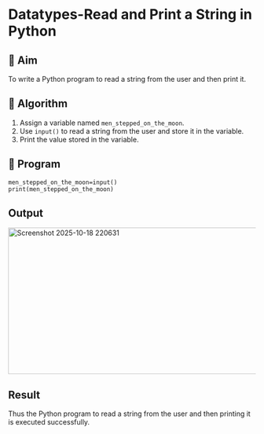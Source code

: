 # Datatypes-Read and Print a String in Python

## 🎯 Aim
To write a Python program to read a string from the user and then print it.

## 🧠 Algorithm
1. Assign a variable named `men_stepped_on_the_moon`.
2. Use `input()` to read a string from the user and store it in the variable.
3. Print the value stored in the variable.

## 🧾 Program
```
men_stepped_on_the_moon=input()
print(men_stepped_on_the_moon)
```


## Output
<img width="1347" height="298" alt="Screenshot 2025-10-18 220631" src="https://github.com/user-attachments/assets/a2ad9436-01ac-4c79-8f52-5ec59ebc4086" />



## Result
Thus the Python program to read a string from the user and then printing it is executed successfully.
